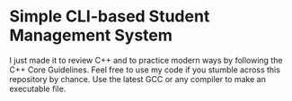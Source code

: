 # Simple CLI-based Student Management System
I just made it to review C++ and to practice modern ways by following the C++ Core Guidelines. Feel free to use my code if you stumble across this repository by chance. Use the latest GCC or any compiler to make an executable file.
